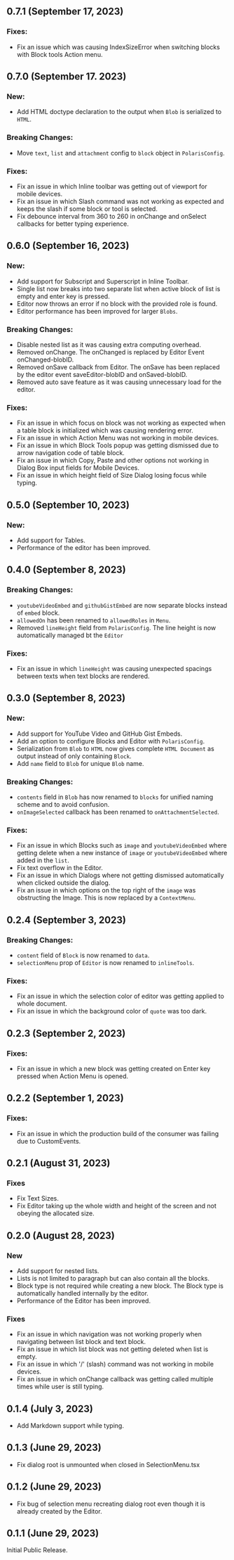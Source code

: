 ## 0.7.1 (September 17, 2023)

### Fixes:

- Fix an issue which was causing IndexSizeError when switching blocks with Block tools Action menu.

## 0.7.0 (September 17. 2023)

### New:

- Add HTML doctype declaration to the output when `Blob` is serialized to `HTML`.

### Breaking Changes:

- Move `text`, `list` and `attachment` config to `block` object in `PolarisConfig`.

### Fixes:

- Fix an issue in which Inline toolbar was getting out of viewport for mobile devices.
- Fix an issue in which Slash command was not working as expected and keeps the slash if some block or tool is selected.
- Fix debounce interval from 360 to 260 in onChange and onSelect callbacks for better typing experience.

## 0.6.0 (September 16, 2023)

### New:

- Add support for Subscript and Superscript in Inline Toolbar.
- Single list now breaks into two separate list when active block of list is empty and enter key is pressed.
- Editor now throws an error if no block with the provided role is found.
- Editor performance has been improved for larger `Blobs`.

### Breaking Changes:

- Disable nested list as it was causing extra computing overhead.
- Removed onChange. The onChanged is replaced by Editor Event onChanged-blobID.
- Removed onSave callback from Editor. The onSave has been replaced by the editor event saveEditor-blobID and
  onSaved-blobID.
- Removed auto save feature as it was causing unnecessary load for the editor.

### Fixes:

- Fix an issue in which focus on block was not working as expected when a table block is initialized which was causing
  rendering error.
- Fix an issue in which Action Menu was not working in mobile devices.
- Fix an issue in which Block Tools popup was getting dismissed due to arrow navigation code of table block.
- Fix an issue in which Copy, Paste and other options not working in Dialog Box input fields for Mobile Devices.
- Fix an issue in which height field of Size Dialog losing focus while typing.

## 0.5.0 (September 10, 2023)

### New:

- Add support for Tables.
- Performance of the editor has been improved.

## 0.4.0 (September 8, 2023)

### Breaking Changes:

- `youtubeVideoEmbed` and `githubGistEmbed` are now separate blocks instead of `embed` block.
- `allowedOn` has been renamed to `allowedRoles` in `Menu`.
- Removed `lineHeight` field from `PolarisConfig`. The line height is now automatically managed bt the `Editor`

### Fixes:

- Fix an issue in which `lineHeight` was causing unexpected spacings between texts when text blocks are rendered.

## 0.3.0 (September 8, 2023)

### New:

- Add support for YouTube Video and GitHub Gist Embeds.
- Add an option to configure Blocks and Editor with `PolarisConfig`.
- Serialization from `Blob` to `HTML` now gives complete `HTML Document` as output instead of only containing `Block`.
- Add `name` field to `Blob` for unique `Blob` name.

### Breaking Changes:

- `contents` field in `Blob` has now renamed to `blocks` for unified naming scheme and to avoid confusion.
- `onImageSelected` callback has been renamed to `onAttachmentSelected`.

### Fixes:

- Fix an issue in which Blocks such as `image` and `youtubeVideoEmbed` where getting delete when a new instance
  of `image`
  or `youtubeVideoEmbed` where added in the `list`.
- Fix text overflow in the Editor.
- Fix an issue in which Dialogs where not getting dismissed automatically when clicked outside the dialog.
- Fix an issue in which options on the top right of the `image` was obstructing the Image. This is now replaced by
  a `ContextMenu`.

## 0.2.4 (September 3, 2023)

### Breaking Changes:

- `content` field of `Block` is now renamed to `data`.
- `selectionMenu` prop of `Editor` is now renamed to `inlineTools`.

### Fixes:

- Fix an issue in which the selection color of editor was getting applied to whole document.
- Fix an issue in which the background color of `quote` was too dark.

## 0.2.3 (September 2, 2023)

### Fixes:

- Fix an issue in which a new block was getting created on Enter key pressed when Action Menu is opened.

## 0.2.2 (September 1, 2023)

### Fixes:

- Fix an issue in which the production build of the consumer was failing due to CustomEvents.

## 0.2.1 (August 31, 2023)

### Fixes

- Fix Text Sizes.
- Fix Editor taking up the whole width and height of the screen and not obeying the allocated size.

## 0.2.0 (August 28, 2023)

### New

- Add support for nested lists.
- Lists is not limited to paragraph but can also contain all the blocks.
- Block type is not required while creating a new block. The Block type is automatically handled internally by the
  editor.
- Performance of the Editor has been improved.

### Fixes

- Fix an issue in which navigation was not working properly when navigating between list block and text block.
- Fix an issue in which list block was not getting deleted when list is empty.
- Fix an issue in which '/' (slash) command was not working in mobile devices.
- Fix an issue in which onChange callback was getting called multiple times while user is still typing.

## 0.1.4 (July 3, 2023)

- Add Markdown support while typing.

## 0.1.3 (June 29, 2023)

- Fix dialog root is unmounted when closed in SelectionMenu.tsx

## 0.1.2 (June 29, 2023)

- Fix bug of selection menu recreating dialog root even though it is already created by the Editor.

## 0.1.1 (June 29, 2023)

Initial Public Release.
